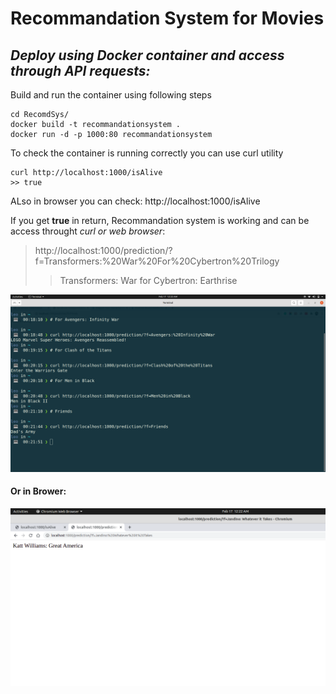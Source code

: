 # Recommandation System for Movies
## *Deploy using Docker container and access through API requests:*

Build and run the container using following steps
```
cd RecomdSys/
docker build -t recommandationsystem .
docker run -d -p 1000:80 recommandationsystem
```
To check the container is running correctly you can use curl utility
```
curl http://localhost:1000/isAlive
>> true
```
ALso in browser you can check: http://localhost:1000/isAlive

If you get **true** in return, Recommandation system is working and can be access throught *curl or web browser*:
>http://localhost:1000/prediction/?f=Transformers:%20War%20For%20Cybertron%20Trilogy
>>Transformers: War for Cybertron: Earthrise


![Terminal Output](https://github.com/mihir-workspace/ML_projects/blob/main/RecomdSys/images/Screenshot%20from%202021-02-17%2000-22-02.png)

#### Or in Brower:
![](https://github.com/mihir-workspace/ML_projects/blob/main/RecomdSys/images/Screenshot%20from%202021-02-17%2000-22-37.png)
